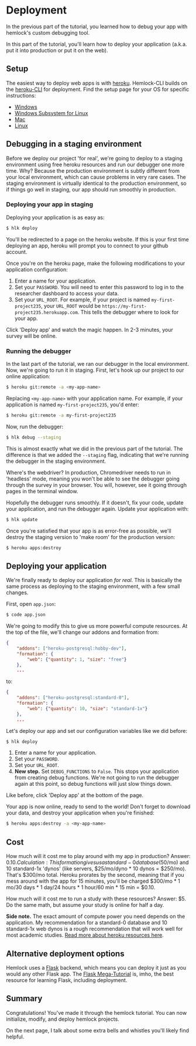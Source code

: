 # Deployment

In the previous part of the tutorial, you learned how to debug your app with hemlock's custom debugging tool.

In this part of the tutorial, you'll learn how to deploy your application (a.k.a. put it into production or put it on the web).

## Setup

The easiest way to deploy web apps is with [heroku](https://heroku.com/). Hemlock-CLI builds on the [heroku-CLI]((https://devcenter.heroku.com/articles/heroku-cli)) for deployment. Find the setup page for your OS for specific instructions:

- [Windows](../setup/win.md)
- [Windows Subsystem for Linux](../setup/wsl.md)
- [Mac](../setup/mac.md)
- [Linux](../setup/linux.md)

## Debugging in a staging environment

Before we deploy our project 'for real', we're going to deploy to a staging environment using free heroku resources and run our debugger one more time. Why? Because the production environment is subtly different from your local environment, which can cause problems in very rare cases. The staging environment is virtually identical to the production environment, so if things go well in staging, our app should run smoothly in production.

### Deploying your app in staging

Deploying your application is as easy as:

```bash
$ hlk deploy
```

You'll be redirected to a page on the heroku website. If this is your first time deploying an app, heroku will prompt you to connect to your github account.

Once you're on the heroku page, make the following modifications to your application configuration:

1. Enter a name for your application.
2. Set your `PASSWORD`. You will need to enter this password to log in to the researcher dashboard to access your data.
3. Set your `URL_ROOT`. For example, if your project is named `my-first-project235`, your `URL_ROOT` would be `https://my-first-project235.herokuapp.com`. This tells the debugger where to look for your app.

Click 'Deploy app' and watch the magic happen. In 2-3 minutes, your survey will be online.

### Running the debugger

In the last part of the tutorial, we ran our debugger in the local environment. Now, we're going to run it in staging. First, let's hook up our project to our online application:

```bash
$ heroku git:remote -a <my-app-name>
```

Replacing `<my-app-name>` with your application name. For example, if your application is named `my-first-project235`, you'd enter:

```bash
$ heroku git:remote -a my-first-project235
```

Now, run the debugger:

```bash
$ hlk debug --staging
```

This is almost exactly what we did in the previous part of the tutorial. The difference is that we added the `--staging` flag, indicating that we're running the debugger in the staging environment.

Where's the webdriver? In production, Chromedriver needs to run in 'headless' mode, meaning you won't be able to see the debugger going through the survey in your browser. You will, however, see it going through pages in the terminal window.

Hopefully the debugger runs smoothly. If it doesn't, fix your code, update your application, and run the debugger again. Update your application with:

```bash
$ hlk update
```

Once you're satisfied that your app is as error-free as possible, we'll destroy the staging version to 'make room' for the production version:

```bash
$ heroku apps:destroy
```

## Deploying your application

We're finally ready to deploy our application *for real*. This is basically the same process as deploying to the staging environment, with a few small changes.

First, open `app.json`:

```bash
$ code app.json
```

We're going to modify this to give us more powerful compute resources. At the top of the file, we'll change our addons and formation from:

```json
{
    "addons": ["heroku-postgresql:hobby-dev"],
    "formation": {
        "web": {"quantity": 1, "size": "free"}
    },
    ...
```

to:

```json
{
    "addons": ["heroku-postgresql:standard-0"],
    "formation": {
        "web": {"quantity": 10, "size": "standard-1x"}
    },
    ...
```

Let's deploy our app and set our configuration variables like we did before:

```bash
$ hlk deploy
```

1. Enter a name for your application.
2. Set your `PASSWORD`.
3. Set your `URL_ROOT`.
4. **New step.** Set `DEBUG_FUNCTIONS` to `False`. This stops your application from creating debug functions. We're not going to run the debugger again at this point, so debug functions will just slow things down.

Like before, click 'Deploy app' at the bottom of the page.

Your app is now online, ready to send to the world! Don't forget to download your data, and destroy your application when you're finished:

```bash
$ heroku apps:destroy -a <my-app-name>
```

## Cost

How much will it cost me to play around with my app in production? Answer: $0.10. Calculation: This formation gives us a standard-0 database ($50/mo) and 10 standard-1x 'dynos' (like servers, $25/mo/dyno * 10 dynos = $250/mo). That's $300/mo total. Heroku prorates by the second, meaning that if you mess around with the app for 15 minutes, you'll be charged $300/mo * 1 mo/30 days * 1 day/24 hours * 1 hour/60 min * 15 min = $0.10. 

How much will it cost me to run a study with these resources? Answer: $5. Do the same math, but assume your study is online for half a day. 

**Side note.** The exact amount of compute power you need depends on the application. My recommendation for a standard-0 database and 10 standard-1x web dynos is a rough recommendation that will work well for most academic studies. [Read more about heroku resources here](https://www.heroku.com/pricing).

## Alternative deployment options

Hemlock uses a [Flask](https://flask.palletsprojects.com/en/1.1.x/) backend, which means you can deploy it just as you would any other Flask app. The [Flask Mega-Tutorial](https://blog.miguelgrinberg.com/post/the-flask-mega-tutorial-part-i-hello-world) is, imho, the best resource for learning Flask, including deployment.

## Summary

Congratulations! You've made it through the hemlock tutorial. You can now initialize, modify, and deploy hemlock projects.

On the next page, I talk about some extra bells and whistles you'll likely find helpful.